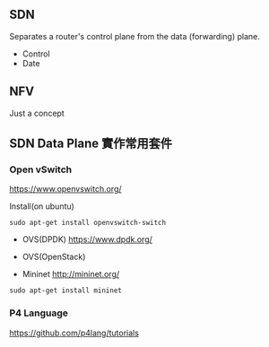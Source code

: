 ## SDN
Separates a router's control plane from the data (forwarding) plane.
 - Control
 - Date 

## NFV
Just a concept

## SDN Data Plane 實作常用套件
### Open vSwitch
https://www.openvswitch.org/

Install(on ubuntu) 

```
sudo apt-get install openvswitch-switch
```

 - OVS(DPDK)
 https://www.dpdk.org/

 - OVS(OpenStack)
 - Mininet
 http://mininet.org/

 ```
 sudo apt-get install mininet
 ```

### P4 Language
https://github.com/p4lang/tutorials


